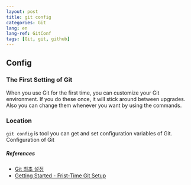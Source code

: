 ```yaml
---
layout: post
title: git config
categories: Git
lang: en
lang-ref: GitConf
tags: [Git, git, github]
---
```


## Config

### The First Setting of Git
When you use Git for the first time, you can customize your Git environment.
If you do these once, it will stick around between upgrades. Also you can change them whenever you want by using the commands.

### Location
`git config` is tool you can get and set configuration variables of Git.
Configuration of Git
 


##### References
- [Git 최초 설정](https://git-scm.com/book/ko/v2/%EC%8B%9C%EC%9E%91%ED%95%98%EA%B8%B0-Git-%EC%B5%9C%EC%B4%88-%EC%84%A4%EC%A0%95)
- [Getting Started - Frist-Time Git Setup](https://git-scm.com/book/en/v2/Getting-Started-First-Time-Git-Setup)